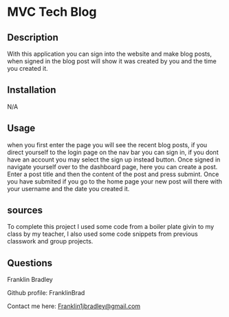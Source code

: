 # MVC Tech Blog

  ## Description
  
  With this application you can sign into the website and make blog posts, when signed in the blog post will show it was created by you and the time you created it.
 
  ## Installation
 
  N/A
  
  ## Usage
 
  when you first enter the page you will see the recent blog posts, if you direct yourself to the login page on the nav bar you can sign in, if you dont have an account you may select the sign up instead button. Once signed in navigate yourself over to the dashboard page, here you can create a post. Enter a post title and then the content of the post and press submint. Once you have submited if you go to the home page your new post will there with your username and the date you created it.

  ## sources
  To complete this project I used some code from a boiler plate givin to my class by my teacher, I also used some code snippets from previous classwork and group projects.



  ## Questions

  Franklin Bradley
  
  Github profile: FranklinBrad

  Contact me here: Franklin1jbradley@gmail.com